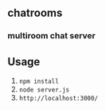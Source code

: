 ## chatrooms
### multiroom chat server 

## Usage

1. `npm install`
2. `node server.js`
3. `http://localhost:3000/`